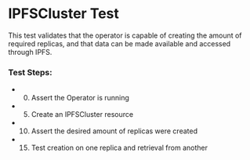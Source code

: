 # IPFSCluster Test

This test validates that the operator is capable of creating the amount of required replicas,
and that data can be made available and accessed through IPFS.

### Test Steps:

- 00. Assert the Operator is running
- 05. Create an IPFSCluster resource
- 10. Assert the desired amount of replicas were created
- 15. Test creation on one replica and retrieval from another